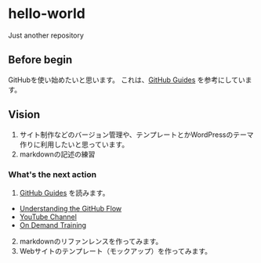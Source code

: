 # hello-world
Just another repository

## Before begin
GitHubを使い始めたいと思います。
これは、[GitHub Guides](https://guides.github.com/activities/hello-world/ "Hellow World") を参考にしています。

## Vision
1. サイト制作などのバージョン管理や、テンプレートとかWordPressのテーマ作りに利用したいと思っています。
2. markdownの記述の練習

### What's the next action
1. [GitHub Guides](https://guides.github.com/) を読みます。
  - [Understanding the GitHub Flow](https://guides.github.com/introduction/flow/)
  - [YouTube Channel](http://youtube.com/githubguides)
  - [On Demand Training](https://services.github.com/on-demand/)
2. markdownのリファンレンスを作ってみます。
2. Webサイトのテンプレート（モックアップ）を作ってみます。

